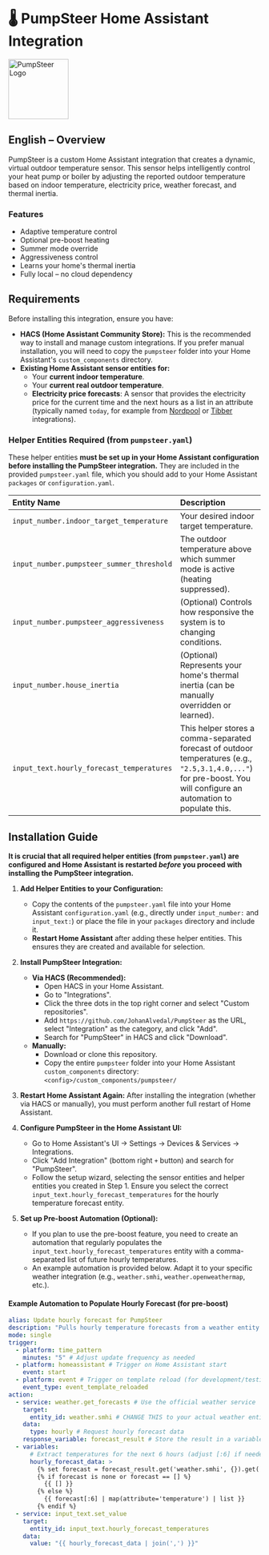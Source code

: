 # 🌡️ PumpSteer Home Assistant Integration

<img src="https://github.com/JohanAlvedal/PumpSteer/blob/main/icons/icon.png" alt="PumpSteer Logo" width="120" />

## English – Overview

PumpSteer is a custom Home Assistant integration that creates a dynamic, virtual outdoor temperature sensor. This sensor helps intelligently control your heat pump or boiler by adjusting the reported outdoor temperature based on indoor temperature, electricity price, weather forecast, and thermal inertia.

### Features

* Adaptive temperature control
* Optional pre-boost heating
* Summer mode override
* Aggressiveness control
* Learns your home's thermal inertia
* Fully local – no cloud dependency

## Requirements

Before installing this integration, ensure you have:

* **HACS (Home Assistant Community Store):** This is the recommended way to install and manage custom integrations. If you prefer manual installation, you will need to copy the `pumpsteer` folder into your Home Assistant's `custom_components` directory.
* **Existing Home Assistant sensor entities for:**
    * Your **current indoor temperature**.
    * Your **current real outdoor temperature**.
    * **Electricity price forecasts**: A sensor that provides the electricity price for the current time and the next hours as a list in an attribute (typically named `today`, for example from [Nordpool](https://github.com/custom-components/nordpool) or [Tibber](https://www.home-assistant.io/integrations/tibber/) integrations).

### Helper Entities Required (from `pumpsteer.yaml`)

These helper entities **must be set up in your Home Assistant configuration before installing the PumpSteer integration.** They are included in the provided `pumpsteer.yaml` file, which you should add to your Home Assistant `packages` or `configuration.yaml`.

| Entity Name                         | Description                                                                                                        |
| :---------------------------------- | :----------------------------------------------------------------------------------------------------------------- |
| `input_number.indoor_target_temperature` | Your desired indoor target temperature.                                                                            |
| `input_number.pumpsteer_summer_threshold` | The outdoor temperature above which summer mode is active (heating suppressed).                                    |
| `input_number.pumpsteer_aggressiveness` | (Optional) Controls how responsive the system is to changing conditions.                                           |
| `input_number.house_inertia`        | (Optional) Represents your home's thermal inertia (can be manually overridden or learned).                         |
| `input_text.hourly_forecast_temperatures` | This helper stores a comma-separated forecast of outdoor temperatures (e.g., `"2.5,3.1,4.0,..."`) for pre-boost. You will configure an automation to populate this. |

## Installation Guide

**It is crucial that all required helper entities (from `pumpsteer.yaml`) are configured and Home Assistant is restarted *before* you proceed with installing the PumpSteer integration.**

1.  **Add Helper Entities to your Configuration:**
    * Copy the contents of the `pumpsteer.yaml` file into your Home Assistant `configuration.yaml` (e.g., directly under `input_number:` and `input_text:`) or place the file in your `packages` directory and include it.
    * **Restart Home Assistant** after adding these helper entities. This ensures they are created and available for selection.

2.  **Install PumpSteer Integration:**
    * **Via HACS (Recommended):**
        * Open HACS in your Home Assistant.
        * Go to "Integrations".
        * Click the three dots in the top right corner and select "Custom repositories".
        * Add `https://github.com/JohanAlvedal/PumpSteer` as the URL, select "Integration" as the category, and click "Add".
        * Search for "PumpSteer" in HACS and click "Download".
    * **Manually:**
        * Download or clone this repository.
        * Copy the entire `pumpsteer` folder into your Home Assistant `custom_components` directory: `<config>/custom_components/pumpsteer/`

3.  **Restart Home Assistant Again:** After installing the integration (whether via HACS or manually), you must perform another full restart of Home Assistant.

4.  **Configure PumpSteer in the Home Assistant UI:**
    * Go to Home Assistant's UI -> Settings -> Devices & Services -> Integrations.
    * Click "Add Integration" (bottom right `+` button) and search for "PumpSteer".
    * Follow the setup wizard, selecting the sensor entities and helper entities you created in Step 1. Ensure you select the correct `input_text.hourly_forecast_temperatures` for the hourly temperature forecast entity.

5.  **Set up Pre-boost Automation (Optional):**
    * If you plan to use the pre-boost feature, you need to create an automation that regularly populates the `input_text.hourly_forecast_temperatures` entity with a comma-separated list of future hourly temperatures.
    * An example automation is provided below. Adapt it to your specific weather integration (e.g., `weather.smhi`, `weather.openweathermap`, etc.).

#### Example Automation to Populate Hourly Forecast (for pre-boost)

```yaml
alias: Update hourly forecast for PumpSteer
description: "Pulls hourly temperature forecasts from a weather entity and stores them in input_text.hourly_forecast_temperatures for PumpSteer's pre-boost feature."
mode: single
trigger:
  - platform: time_pattern
    minutes: "5" # Adjust update frequency as needed
  - platform: homeassistant # Trigger on Home Assistant start
    event: start
  - platform: event # Trigger on template reload (for development/testing)
    event_type: event_template_reloaded
action:
  - service: weather.get_forecasts # Use the official weather service
    target:
      entity_id: weather.smhi # CHANGE THIS to your actual weather entity (e.g., weather.openweathermap)
    data:
      type: hourly # Request hourly forecast data
    response_variable: forecast_result # Store the result in a variable
  - variables:
      # Extract temperatures for the next 6 hours (adjust [:6] if needed)
      hourly_forecast_data: >
        {% set forecast = forecast_result.get('weather.smhi', {}).get('forecast') %} {# CHANGE 'weather.smhi' to your entity_id #}
        {% if forecast is none or forecast == [] %}
          {{ [] }}
        {% else %}
          {{ forecast[:6] | map(attribute='temperature') | list }}
        {% endif %}
  - service: input_text.set_value
    target:
      entity_id: input_text.hourly_forecast_temperatures
    data:
      value: "{{ hourly_forecast_data | join(',') }}"
